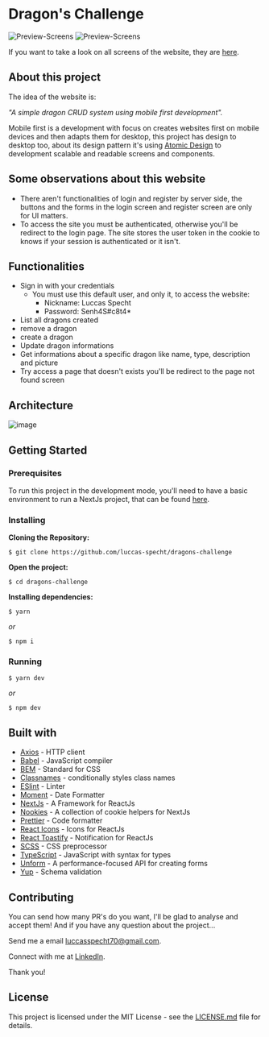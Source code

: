 
# Dragon's Challenge

![Preview-Screens](https://github.com/luccas-specht/dragons-challenge/blob/main/images/frame-page-one.png)
![Preview-Screens](https://github.com/luccas-specht/dragons-challenge/blob/main/images/frame-page-second.png)

If you want to take a look on all screens of the website, they are [here](https://drive.google.com/drive/folders/1S8fNuvo6WKrvTXs2iCd9y0lFNx3ngDKo?usp=sharing).


## About this project

The idea of the website is:

_"A simple dragon CRUD system using mobile first development"._

Mobile first is a development with focus on creates websites first on mobile devices and then adapts them for desktop, this project has design to desktop too, about its design pattern it's using [Atomic Design](https://bradfrost.com/blog/post/atomic-web-design/) to development scalable and readable screens and components.

## Some observations about this website

- There aren't functionalities of login and register by server side, the buttons and the forms in the login screen and register screen are only for UI matters.
- To access the site you must be authenticated, otherwise you'll be redirect to the login page. The site stores the user token in the cookie to knows if your session is  authenticated or it isn't.

## Functionalities

- Sign in with your credentials
   - You must use this default user, and only it, to access the website: 
      - Nickname: Luccas Specht
      - Password: Senh4S#c8t4* 
- List all dragons created
- remove a dragon
- create a dragon
- Update dragon informations
- Get informations about a specific dragon like name, type, description and picture  
- Try access a page that doesn't exists you'll be redirect to the page not found screen


## Architecture

![image](https://user-images.githubusercontent.com/40741571/153007139-1ccd1baa-300c-4ada-82cb-acf62696ce29.png)



## Getting Started

### Prerequisites
To run this project in the development mode, you'll need to have a basic environment to run a NextJs project, that can be found [here](https://nextjs.org/docs/getting-started).

### Installing
**Cloning the Repository:**
```
$ git clone https://github.com/luccas-specht/dragons-challenge
```

**Open the project:**
```
$ cd dragons-challenge
```

**Installing dependencies:**
```
$ yarn
```

_or_

```
$ npm i
```

### Running
```
$ yarn dev
```

_or_

```
$ npm dev
```

## Built with

- [Axios](https://github.com/axios/axios) - HTTP client
- [Babel](https://babeljs.io/) - JavaScript compiler
- [BEM](http://getbem.com/introduction/) - Standard for CSS
- [Classnames](https://github.com/JedWatson/classnames) - conditionally styles class names
- [ESlint](https://eslint.org/) - Linter
- [Moment](https://momentjs.com) - Date Formatter
- [NextJs](https://nextjs.org) - A Framework for ReactJs 
- [Nookies](https://github.com/maticzav/nookies) - A collection of cookie helpers for NextJs
- [Prettier](https://prettier.io/) - Code formatter
- [React Icons](https://react-icons.github.io/react-icons/) - Icons for ReactJs
- [React Toastify](https://fkhadra.github.io/react-toastify/introduction) - Notification for ReactJs
- [SCSS](https://sass-lang.com/documentation/syntax) - CSS preprocessor
- [TypeScript](https://www.typescriptlang.org) - JavaScript with syntax for types
- [Unform](https://unform.dev) - A performance-focused API for creating forms
- [Yup](https://www.npmjs.com/package/yup) - Schema validation


## Contributing

You can send how many PR's do you want, I'll be glad to analyse and accept them! And if you have any question about the project...

Send me a email luccasspecht70@gmail.com.

Connect with me at [LinkedIn](https://www.linkedin.com/in/luccas-specht/).

Thank you!

## License

This project is licensed under the MIT License - see the [LICENSE.md](https://github.com/luccas-specht/dragons-challenge/blob/develop/LICENSE) file for details.
